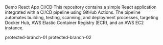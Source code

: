Demo React App CI/CD
This repository contains a simple React application integrated with a CI/CD pipeline using GitHub Actions. The pipeline automates building, testing, scanning, and deployment processes, targeting Docker Hub, AWS Elastic Container Registry (ECR), and an AWS EC2 instance.

protected-branch-01
protected-branch-02